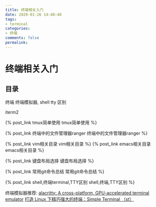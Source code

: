 ```yaml
---
title: 终端相关入门
date: 2020-01-26 14:40:48
tags:
- terminal
categories:
- 终端
comments: false
permalink:
---
```


# 终端相关入门

## 目录

终端 终端模拟器, shell tty 区别

iterm2

{% post_link tmux简单使用 tmux简单使用 %}

{% post_link 终端中的文件管理器ranger 终端中的文件管理器ranger %}

{% post_link vim相关目录 vim相关目录 %}
{% post_link emacs相关目录 emacs相关目录 %}

{% post_link 键盘布局选择 键盘布局选择 %}

{% post_link 常用git命令总结 常用git命令总结 %}

{% post_link shell,终端terminal,TTY区别 shell,终端,TTY区别 %}

终端模拟器推荐:
[alacritty: A cross-platform, GPU-accelerated terminal emulator](https://github.com/alacritty/alacritty)
[打造 Linux 下精巧强大的终端：Simple Terminal （st）](https://www.bilibili.com/video/av74807286)
